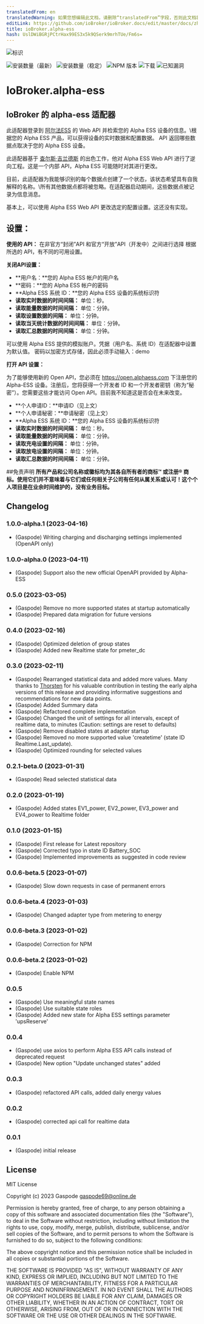 ```yaml
---
translatedFrom: en
translatedWarning: 如果您想编辑此文档，请删除“translatedFrom”字段，否则此文档将再次自动翻译
editLink: https://github.com/ioBroker/ioBroker.docs/edit/master/docs/zh-cn/adapterref/iobroker.alpha-ess/README.md
title: ioBroker.alpha-ess
hash: UslDWiBGRjPCtrHax99ES3x5k9QSerk9mrhTUe/Fm6s=
---
```

![标识](../../../en/adapterref/iobroker.alpha-ess/admin/alpha-ess.png)

![安装数量（最新）](http://iobroker.live/badges/alpha-ess-installed.svg)
![安装数量（稳定）](http://iobroker.live/badges/alpha-ess-stable.svg)
![NPM 版本](http://img.shields.io/npm/v/iobroker.alpha-ess.svg)
![下载](https://img.shields.io/npm/dm/iobroker.alpha-ess.svg)
![已知漏洞](https://snyk.io/test/github/Gaspode69/ioBroker.alpha-ess/badge.svg)

# IoBroker.alpha-ess
## IoBroker 的 alpha-ess 适配器
此适配器登录到 [阿尔法ESS](https://www.alphaess.com/) 的 Web API 并检索您的 Alpha ESS 设备的信息。\根据您的 Alpha ESS 产品，可以获得设备的实时数据和配置数据。 API 返回哪些数据点取决于您的 Alpha ESS 设备。

此适配器基于 [查尔斯·吉兰德斯](https://github.com/CharlesGillanders/alphaess) 的出色工作，他对 Alpha ESS Web API 进行了逆向工程。这是一个内部 API，Alpha ESS 可能随时对其进行更改。

目前，此适配器为我能够识别的每个数据点创建了一个状态，该状态希望具有自我解释的名称。\所有其他数据点都将被忽略。在适配器启动期间，这些数据点被记录为信息消息。

基本上，可以使用 Alpha ESS Web API 更改选定的配置设置。这还没有实现。

## 设置：
**使用的 API：** 在非官方“封闭”API 和官方“开放”API（开发中）之间进行选择 根据所选的 API，有不同的可用设置。

**关闭API设置：**

- **用户名：**您的 Alpha ESS 帐户的用户名
- **密码：**您的 Alpha ESS 帐户的密码
- **Alpha ESS 系统 ID：**您的 Alpha ESS 设备的系统标识符
- **读取实时数据的时间间隔：** 单位：秒。
- **读取能量数据的时间间隔：** 单位：分钟。
- **读取设置数据的间隔：** 单位：分钟。
- **读取当天统计数据的时间间隔：** 单位：分钟。
- **读取汇总数据的时间间隔：** 单位：分钟。

可以使用 Alpha ESS 提供的模拟账户。凭据（用户名、系统 ID）在适配器中设置为默认值。
密码以加密方式存储，因此必须手动输入：demo

**打开 API 设置：**

为了能够使用新的 Open API，您必须在 https://open.alphaess.com 下注册您的 Alpha-ESS 设备。注册后，您将获得一个开发者 ID 和一个开发者密钥（称为“秘密”）。您需要这些才能访问 Open API。目前我不知道这是否会在未来改变。

- **个人申请ID：**申请ID（见上文）
- **个人申请秘密：**申请秘密（见上文）
- **Alpha ESS 系统 ID：**您的 Alpha ESS 设备的系统标识符
- **读取实时数据的时间间隔：** 单位：秒。
- **读取能量数据的时间间隔：** 单位：分钟。
- **读取充电设置的间隔：** 单位：分钟。
- **读取放电设置的间隔：** 单位：分钟。
- **读取汇总数据的时间间隔：** 单位：分钟。

##免责声明
**所有产品和公司名称或徽标均为其各自所有者的商标™ 或注册® 商标。使用它们并不意味着与它们或任何相关子公司有任何从属关系或认可！这个个人项目是在业余时间维护的，没有业务目标。**

## Changelog
### 1.0.0-alpha.1 (2023-04-16)

-   (Gaspode) Writing charging and discharging settings implemented (OpenAPI only)

### 1.0.0-alpha.0 (2023-04-11)

-   (Gaspode) Support also the new official OpenAPI provided by Alpha-ESS

### 0.5.0 (2023-03-05)

-   (Gaspode) Remove no more supported states at startup automatically
-   (Gaspode) Prepared data migration for future versions

### 0.4.0 (2023-02-16)

-   (Gaspode) Optimized deletion of group states
-   (Gaspode) Added new Realtime state for pmeter_dc

### 0.3.0 (2023-02-11)

-   (Gaspode) Rearranged statistical data and added more values. Many thanks to [Thorsten](https://github.com/ThorstenBoettler) for his valuable contribution in testing the early alpha versions of this release and providing informative suggestions and recommendations for new data points.
-   (Gaspode) Added Summary data
-   (Gaspode) Refactored complete implementation
-   (Gaspode) Changed the unit of settings for all intervals, except of realtime data, to minutes (Caution: settings are reset to defaults)
-   (Gaspode) Remove disabled states at adapter startup
-   (Gaspode) Removed no more supported value 'createtime' (state ID Realtime.Last_update).
-   (Gaspode) Optimized rounding for selected values

### 0.2.1-beta.0 (2023-01-31)

-   (Gaspode) Read selected statistical data

### 0.2.0 (2023-01-19)

-   (Gaspode) Added states EV1_power, EV2_power, EV3_power and EV4_power to Realtime folder

### 0.1.0 (2023-01-15)

-   (Gaspode) First release for Latest repository
-   (Gaspode) Corrected typo in state ID Battery_SOC
-   (Gaspode) Implemented improvements as suggested in code review

### 0.0.6-beta.5 (2023-01-07)

-   (Gaspode) Slow down requests in case of permanent errors

### 0.0.6-beta.4 (2023-01-03)

-   (Gaspode) Changed adapter type from metering to energy

### 0.0.6-beta.3 (2023-01-02)

-   (Gaspode) Correction for NPM

### 0.0.6-beta.2 (2023-01-02)

-   (Gaspode) Enable NPM

### 0.0.5

-   (Gaspode) Use meaningful state names
-   (Gaspode) Use suitable state roles
-   (Gaspode) Added new state for Alpha ESS settings parameter 'upsReserve'

### 0.0.4

-   (Gaspode) use axios to perform Alpha ESS API calls instead of deprecated request
-   (Gaspode) New option "Update unchanged states" added

### 0.0.3

-   (Gaspode) refactored API calls, added daily energy values

### 0.0.2

-   (Gaspode) corrected api call for realtime data

### 0.0.1

-   (Gaspode) initial release

## License

MIT License

Copyright (c) 2023 Gaspode <gaspode69@online.de>

Permission is hereby granted, free of charge, to any person obtaining a copy
of this software and associated documentation files (the "Software"), to deal
in the Software without restriction, including without limitation the rights
to use, copy, modify, merge, publish, distribute, sublicense, and/or sell
copies of the Software, and to permit persons to whom the Software is
furnished to do so, subject to the following conditions:

The above copyright notice and this permission notice shall be included in all
copies or substantial portions of the Software.

THE SOFTWARE IS PROVIDED "AS IS", WITHOUT WARRANTY OF ANY KIND, EXPRESS OR
IMPLIED, INCLUDING BUT NOT LIMITED TO THE WARRANTIES OF MERCHANTABILITY,
FITNESS FOR A PARTICULAR PURPOSE AND NONINFRINGEMENT. IN NO EVENT SHALL THE
AUTHORS OR COPYRIGHT HOLDERS BE LIABLE FOR ANY CLAIM, DAMAGES OR OTHER
LIABILITY, WHETHER IN AN ACTION OF CONTRACT, TORT OR OTHERWISE, ARISING FROM,
OUT OF OR IN CONNECTION WITH THE SOFTWARE OR THE USE OR OTHER DEALINGS IN THE
SOFTWARE.